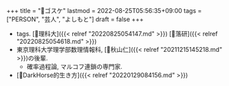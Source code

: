 +++
title = "👨ゴスケ"
lastmod = 2022-08-25T05:56:35+09:00
tags = ["PERSON", "芸人", "よしもと"]
draft = false
+++

-   tags. [🔖理科大]({{< relref "20220825054147.md" >}}) [🔖落研]({{< relref "20220825054618.md" >}})
-   東京理科大学理学部数理情報科, [👨秋山仁]({{< relref "20211215145218.md" >}})の後輩.
    -   確率過程論, マルコフ連鎖の専門家.
-   [🔖DarkHorse的生き方]({{< relref "20220129084156.md" >}})
